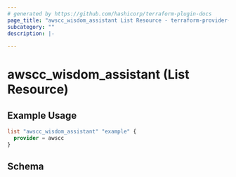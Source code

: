 ```yaml
---
# generated by https://github.com/hashicorp/terraform-plugin-docs
page_title: "awscc_wisdom_assistant List Resource - terraform-provider-awscc"
subcategory: ""
description: |-
  
---
```


# awscc_wisdom_assistant (List Resource)



## Example Usage

```terraform
list "awscc_wisdom_assistant" "example" {
  provider = awscc
}
```

<!-- schema generated by tfplugindocs -->
## Schema
